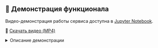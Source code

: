 ## 🎥 Демонстрация функционала

Видео-демонстрация работы сервиса доступна в [Jupyter Notebook](https://github.com/fishenzone/compare-comments/blob/main/instruction.ipynb).

🔽 [Скачать видео (MP4)](https://github.com/fishenzone/compare-comments/raw/refs/heads/main/video__.mp4)

<details>
<summary>Описание демонстрации</summary>

- Загрузка документа и комментариев
- Сравнение версий документа
- Формирование отчёта с учётом замечаний
</details>